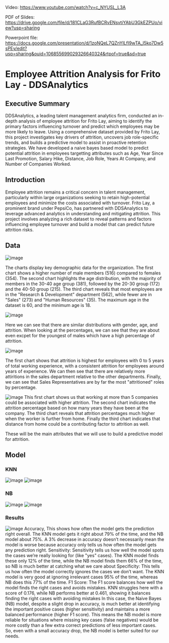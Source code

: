 Video: https://www.youtube.com/watch?v=c_NYUSL_L3A

PDF of Slides: https://drive.google.com/file/d/181CLaG3RufBCRvENsvtiYAbU3GkEZPUo/view?usp=sharing

Powerpoint file: https://docs.google.com/presentation/d/1zoNQeL7QZnYILfI9wTA_l5ko7Dw5sPEy/edit?usp=sharing&ouid=106855699029326640324&rtpof=true&sd=true

# Employee Attrition Analysis for Frito Lay - DDSAnalytics

## Executive Summary
DDSAnalytics, a leading talent management analytics firm, conducted an in-depth analysis of employee attrition for Frito Lay, aiming to identify the primary factors influencing turnover and predict which employees may be more likely to leave. Using a comprehensive dataset provided by Frito Lay, this project investigates key drivers of attrition, uncovers job role-specific trends, and builds a predictive model to assist in proactive retention strategies. We have developed a naive bayes based model to predict potential attrition in employees targetting attributes such as Age, Year Since Last Promotion, Salary Hike, Distance, Job Role, Years At Company, and Number of Companies Worked.

## Introduction
Employee attrition remains a critical concern in talent management, particularly within large organizations seeking to retain high-potential employees and minimize the costs associated with turnover. Frito Lay, a prominent brand under PepsiCo, has partnered with DDSAnalytics to leverage advanced analytics in understanding and mitigating attrition. This project involves analyzing a rich dataset to reveal patterns and factors influencing employee turnover and build a model that can predict future attrition risks.

## Data
![image](https://github.com/user-attachments/assets/ac620901-1268-432b-928c-08d2e9a3388f)

The charts display key demographic data for the organization. The first chart shows a higher number of male members (516) compared to females (354). The second chart highlights the age distribution, with the majority of members in the 30-40 age group (381), followed by the 20-30 group (172) and the 40-50 group (215). The third chart reveals that most employees are in the "Research & Development" department (562), while fewer are in "Sales" (273) and "Human Resources" (35). The maximum age in the dataset is 60, and the minimum age is 18.

![image](https://github.com/user-attachments/assets/07f0622c-0f21-40c8-a82a-f51da254255d)

Here we can see that there are similar distributions with gender, age, and attrition. When looking at the percentages, we can see that they are about even excpet for the youngest of males which have a high percentage of attrition.

![image](https://github.com/user-attachments/assets/4df3a986-5320-4f3b-87a2-c37298017fa6)

The first chart shows that attrition is highest for employees with 0 to 5 years of total working experience, with a consistent attrition for employees around years of experience. We can then see that there are relatively more attiritions in the sales department relative to the other departments. Finally, we can see that Sales Representatives are by far the most "attritioned" roles by percentage.

![image](https://github.com/user-attachments/assets/c369f355-38d9-46e8-9a50-5f9061456a67)
This first chart shows us that working at more than 5 companies could be associated with higher attrition. The second chart indicates the attrition percentage based on how many years they have been at the company. The third chart reveals that attrition percentages much higher when the worker is further from home. Finally the third chart indicates that distance from home could be a contributing factor to attrition as well. 

These will be the main attributes that we will use to build a predictive model for attrition.

## Model
### KNN

![image](https://github.com/user-attachments/assets/b598cce4-2f55-41dc-bbf5-1a4f49da61e2)
![image](https://github.com/user-attachments/assets/a35a3da0-c2c9-44c6-a20b-acc6a117df67)

### NB

![image](https://github.com/user-attachments/assets/8ed287cc-b37c-43d0-b014-34eed74e696f)
![image](https://github.com/user-attachments/assets/d6ffb2df-e630-4432-8ff9-5700581a35fe)

### Results

![image](https://github.com/user-attachments/assets/fb967093-9a93-4431-940c-c73f16312539)
Accuracy, This shows how often the model gets the prediction right overall. The KNN model gets it right about 79% of the time, and the NB model about 75%. A 3% decrease in accuracy doesn’t necessarily mean the model is worse because accuracy only tells us how often the model gets any prediction right.
Sensitivity: Sensitivity tells us how well the model spots the cases we’re really looking for (like "yes" cases). The KNN model finds these only 12% of the time, while the NB model finds them 66% of the time, so NB is much better at catching what we care about
Specificity: This tells us how often the model correctly ignores the cases we don’t want. The KNN model is very good at ignoring irrelevant cases 95% of the time, whereas NB does this 77% of the time.
F1 Score: The F1 score balances how well the model finds the right cases and avoids mistakes. KNN struggles here with a score of 0.176, while NB performs better at 0.461, showing it balances finding the right cases with avoiding mistakes
In this case, the Naive Bayes (NB) model, despite a slight drop in accuracy, is much better at identifying the important positive cases (higher sensitivity) and maintains a more balanced performance (higher F1 score). This means the NB model is more reliable for situations where missing key cases (false negatives) would be more costly than a few extra correct predictions of less important cases. So, even with a small accuracy drop, the NB model is better suited for our needs.



